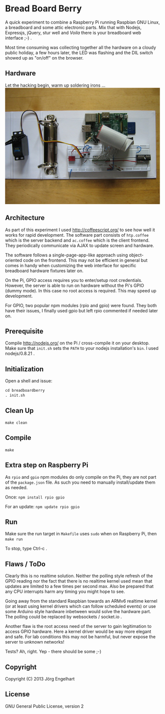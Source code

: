 Bread Board Berry
=================
A quick experiment to combine a Raspberry Pi running Raspbian GNU Linux, a breadboard and some attic electronic parts. Mix that with Nodejs, Expressjs, jQuery, stur well and *Voila* there is your breadboard web interface ;-) .

Most time consuming was collecting together all the hardware on a cloudy public holiday, a few hours later, the LED was flashing and the DIL switch showed up as "on/off" on the browser.

Hardware
--------
Let the hacking begin, warm up soldering irons ...
![hardware.jpg](hardware.jpg)

Architecture
------------
As part of this experiment I used <http://coffeescript.org/> to see how well it works for rapid development. The software part consists of `htp.coffee` which is the server backend and `ac.coffee` which is the client frontend. They periodically communicate via AJAX to update screen and hardware.

The software follows a single-page-app-like approach using object-oriented code on the frontend. This may not be efficient in general but comes in handy when customizing the web interface for specific breadboard hardware fixtures later on.

On the Pi, GPIO access requires you to enter/setup root credentials. However, the server is able to run on hardware without the Pi's GPIO (dummy mode). In this case no root access is required. This may speed up development.

For GPIO, two popular npm modules (rpio and gpio) were found. They both have their issues, I finally used gpio but left rpio commented if needed later on.

Prerequisite
-----------
Compile <http://nodejs.org/> on the Pi / cross-compile it on your desktop. Make sure that `init.sh` sets the `PATH` to your nodejs installation's `bin`. I used nodejs/0.8.21 .

Initialization
--------------
Open a shell and issue:
```
cd breadboardberry
. init.sh
```

Clean Up
--------
`make clean`

Compile
-------
`make`

Extra step on Raspberry Pi
--------------------------
As `rpio` and `gpio` npm modules do only compile on the Pi, they are not part of the `package.json` file. As such you need to manually install/update them as needed.

Once:
`npm install rpio gpio`

For an update:
`npm update rpio gpio`

Run
---
Make sure the run target in `Makefile` uses `sudo` when on Raspberry Pi, then
`make run`

To stop, type Ctrl-c .

Flaws / ToDo
------------
Clearly this is no realtime solution. Neither the polling style refresh of the GPIO reading nor the fact that there is no realtime kernel used mean that updates are limited to a few times per second max. Also be prepared that any CPU interrupts harm any timing you might hope to see.

Going away from the standard Raspbian towards an ARMv6 realtime kernel (or at least using kernel drivers which can follow scheduled events) or use some Arduino style hardware inbetween would solve the hardware part. The polling could be replaced by websockets / socket.io .

Another flaw is the root access need of the server to gain legitimation to access GPIO hardware. Here a kernel driver would be way more elegant and safe. For lab conditions this may not be harmful, but never expose the server to unknown networks!

Tests? Ah, right. Yep - there should be some ;-)

Copyright
---------
Copyright (C) 2013 Jörg Engelhart


License
-------
GNU General Public License, version 2

